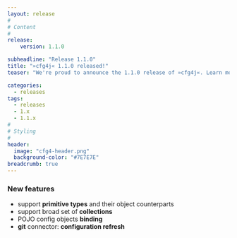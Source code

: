 ```yaml
---
layout: release
#
# Content
#
release:
    version: 1.1.0

subheadline: "Release 1.1.0"
title: "»cfg4j« 1.1.0 released!"
teaser: "We're proud to announce the 1.1.0 release of »cfg4j«. Learn more about new features in this article."

categories:
  - releases
tags:
  - releases
  - 1.x
  - 1.1.x
#
# Styling
#
header:
  image: "cfg4-header.png"
  background-color: "#7E7E7E"
breadcrumb: true
---
```


### New features

* support **primitive types** and their object counterparts
* support broad set of **collections**
* POJO config objects **binding**
* **git** connector: **configuration refresh**